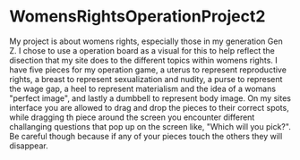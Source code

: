 # WomensRightsOperationProject2
My project is about womens rights, especially those in my generation Gen Z. I chose to use a operation board as a visual for this to help reflect the disection that my site does to the different topics within womens rights. I have five pieces for my operation game, a uterus to represent reproductive rights, a breast to represent sexualization and nudity, a purse to represent the wage gap, a heel to represent materialism and the idea of a womans "perfect image", and lastly a dumbbell to represent body image. On my sites interface you are allowed to drag and drop the pieces to their correct spots, while dragging th piece around the screen you encounter different challanging questions that pop up on the screen like, "Which will you pick?". Be careful though because if any of your pieces touch the others they will disappear. 
